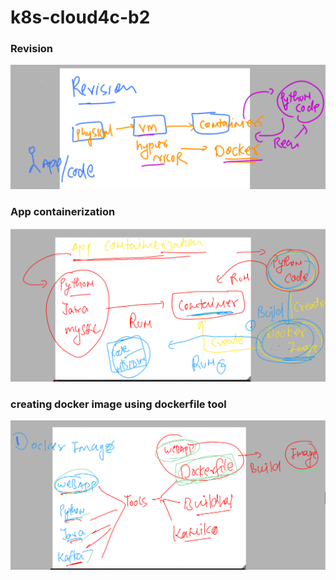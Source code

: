 # k8s-cloud4c-b2

### Revision 

<img src="rev.png">

### App containerization 

<img src="app.png">

### creating docker image using dockerfile tool 

<img src="dfile.png">

